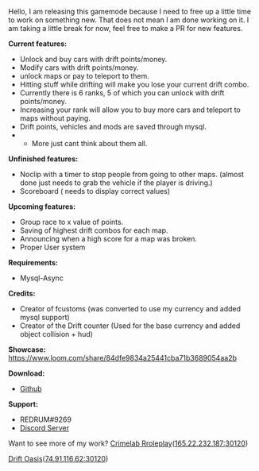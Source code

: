 Hello, I am releasing this gamemode because I need to free up a little time to work on something new. That does not mean I am done working on it. I am taking a little break for now, feel free to make a PR for new features.

**Current features:**
* Unlock and buy cars with drift points/money.
* Modify cars with drift points/money.
* unlock maps or pay to teleport to them.
* Hitting stuff while drifting will make you lose your current drift combo.
* Currently there is 6 ranks, 5 of which you can unlock with drift points/money.
* Increasing your rank will allow you to buy more cars and teleport to maps without paying.
* Drift points, vehicles and mods are saved through mysql.
* + More just cant think about them all.

**Unfinished features:**
* Noclip with a timer to stop people from going to other maps. (almost done just needs to grab the vehicle if the player is driving.)
* Scoreboard ( needs to display correct values)


**Upcoming features:**
* Group race to x value of points.
* Saving of highest drift combos for each map. 
* Announcing when a high score for a map was broken.
* Proper User system

**Requirements:**
* Mysql-Async

**Credits:**
* Creator of fcustoms (was converted to use my currency and added mysql support)
* Creator of the Drift counter (Used for the base currency and added object collision + hud)

**Showcase:**
https://www.loom.com/share/84dfe9834a25441cba71b3689054aa2b

**Download:**
* [Github](https://github.com/REDRUM112/drift-oasis)

**Support:**
* REDRUM#9269
* [Discord Server](https://discord.com/invite/924Kze6)

Want to see more of my work?
[Crimelab Rroleplay](https://crimelabroleplay.com/)([165.22.232.187:30120](fivem://connect/165.22.232.187:30120))

[Drift Oasis](https://driftoasis.com/)([74.91.116.62:30120](fivem://connect/74.91.116.62:30120))
